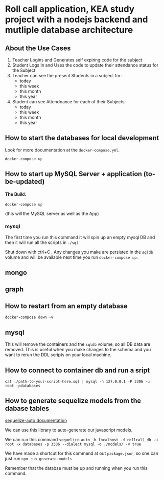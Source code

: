 # Roll call application, KEA study project with a nodejs backend and mutliple database architecture

## About the Use Cases

1. Teacher Logins and Generates self expiring code for the subject
2. Student Logs In and Uses the code to update their attendance status for the Subject
3. Teacher can see the present Students in a subject for:
   - today
   - this week
   - this month
   - this year
4. Student can see Attendnance for each of their Subjects:
   - today
   - this week
   - this month
   - this year

## How to start the databases for local development

Look for more documentation at the `docker-compose.yml`.

```
docker-compose up
```

## How to start up MySQL Server + application (to-be-updated)

#### The Build:
```
docker-compose up 
```
(this will the MySQL server as well as the App)

### mysql

The first time you run this command it will spin up an empty mysql DB and then it will run all the scripts in `./sql`

Shut down with ctrl+C . Any changes you make are persisted in the `sqldb` volume and will be available next time you run `docker-compose up`.

## mongo

## graph

## How to restart from an empty database

```
docker-compose down -v
```

## mysql

This will remove the containers and the `sqldb` volume, so all DB data are removed.
This is useful when you make changes to the schema and you want to rerun the DDL scripts on your local machine.

## How to connect to container db and run a sript

```
cat ./path-to-your-script-here.sql | mysql -h 127.0.0.1 -P 3306 -u root -pdatabases
```

## How to generate sequelize models from the dabase tables

[sequelize-auto documentation](https://www.npmjs.com/package/sequelize-auto)

We can use this library to auto-generate our javascript models.

We can run this command `sequelize-auto -h localhost -d rollcall_db -u root -x databases -p 3306 --dialect mysql -o ./models/ -v true`

We have made a shortcut for this command at out `package.json`, so one can just run `npm run generate-models`

Remember that the databse must be up and running when you run this command.
